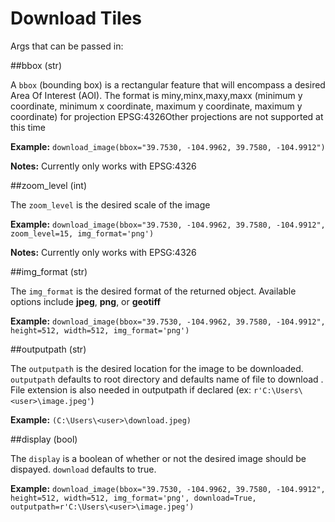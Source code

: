 **Download Tiles**
==================

Args that can be passed in:

##bbox (str)

  A ``bbox`` (bounding box) is a rectangular feature that will encompass a desired Area Of Interest (AOI).
  The format is miny,minx,maxy,maxx (minimum y coordinate, minimum x coordinate, maximum y coordinate, maximum y coordinate) for
  projection EPSG:4326Other projections are not supported at this time

   **Example:**
     ``download_image(bbox="39.7530, -104.9962, 39.7580, -104.9912")``

   **Notes:**
     Currently only works with EPSG:4326


##zoom_level (int)

  The ``zoom_level`` is the desired scale of the image

   **Example:**
     ``download_image(bbox="39.7530, -104.9962, 39.7580, -104.9912", zoom_level=15, img_format='png')``

   **Notes:**
     Currently only works with EPSG:4326

##img_format (str)

  The ``img_format`` is the desired format of the returned object. Available options include **jpeg**, **png**, or **geotiff**

   **Example:**
     ``download_image(bbox="39.7530, -104.9962, 39.7580, -104.9912", height=512, width=512, img_format='png')``

##outputpath (str)
 
 The ``outputpath`` is the desired location for the image to be downloaded. ``outputpath`` defaults to root directory and defaults name of file to download . File extension is also needed in outputpath if declared (ex: ``r'C:\Users\<user>\image.jpeg'``)
	
   **Example:**
		``(C:\Users\<user>\download.jpeg)``

##display (bool)

  The ``display`` is a boolean of whether or not the desired image should be dispayed. ``download`` defaults to true. 

   **Example:**
     ``download_image(bbox="39.7530, -104.9962, 39.7580, -104.9912", height=512, width=512, img_format='png', download=True, outputpath=r'C:\Users\<user>\image.jpeg')``
